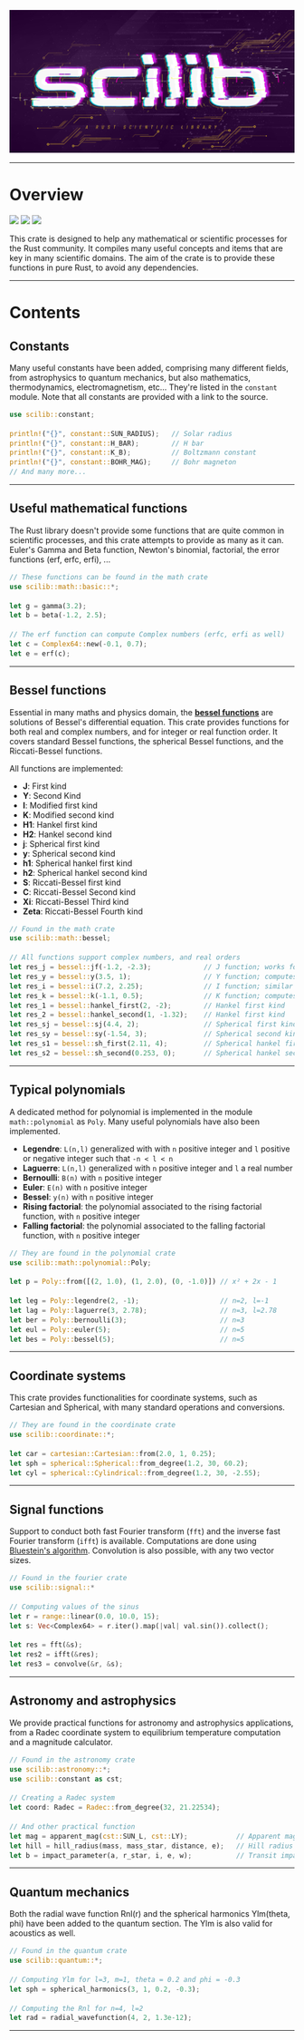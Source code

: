 
![](https://raw.githubusercontent.com/At0micBee/scilib/master/branding/Scilib.png)

---

# Overview

![](https://img.shields.io/docsrs/scilib?label=Tests&style=flat-square)
![](https://img.shields.io/crates/v/scilib?style=flat-square)
![](https://img.shields.io/crates/l/scilib?style=flat-square)

This crate is designed to help any mathematical or scientific processes for the Rust community. It compiles many useful concepts and items that are key in many scientific domains. The aim of the crate is to provide these functions in pure Rust, to avoid any dependencies.

---

# Contents

## Constants

Many useful constants have been added, comprising many different fields, from astrophysics to quantum mechanics, but also mathematics, thermodynamics, electromagnetism, etc... They're listed in the `constant` module. Note that all constants are provided with a link to the source.

```rust
use scilib::constant;

println!("{}", constant::SUN_RADIUS);   // Solar radius
println!("{}", constant::H_BAR);        // H bar
println!("{}", constant::K_B);          // Boltzmann constant
println!("{}", constant::BOHR_MAG);     // Bohr magneton
// And many more...
```

---

## Useful mathematical functions

The Rust library doesn't provide some functions that are quite common in scientific processes, and this crate attempts to provide as many as it can. Euler's Gamma and Beta function, Newton's binomial, factorial, the error functions (erf, erfc, erfi), ...

```rust
// These functions can be found in the math crate
use scilib::math::basic::*;

let g = gamma(3.2);
let b = beta(-1.2, 2.5);

// The erf function can compute Complex numbers (erfc, erfi as well)
let c = Complex64::new(-0.1, 0.7);
let e = erf(c);
```

---

## Bessel functions

Essential in many maths and physics domain, the **[bessel functions](https://en.wikipedia.org/wiki/Bessel_function)** are solutions of Bessel's differential equation. This crate provides functions for both real and complex numbers, and for integer or real function order. It covers standard Bessel functions, the spherical Bessel functions, and the Riccati-Bessel functions.

All functions are implemented:
- **J**: First kind
- **Y**: Second Kind
- **I**: Modified first kind
- **K**: Modified second kind
- **H1**: Hankel first kind
- **H2**: Hankel second kind
- **j**: Spherical first kind
- **y**: Spherical second kind
- **h1**: Spherical hankel first kind
- **h2**: Spherical hankel second kind
- **S**: Riccati-Bessel first kind
- **C**: Riccati-Bessel Second kind
- **Xi**: Riccati-Bessel Third kind
- **Zeta**: Riccati-Bessel Fourth kind

```rust
// Found in the math crate
use scilib::math::bessel;

// All functions support complex numbers, and real orders
let res_j = bessel::jf(-1.2, -2.3);             // J function; works for any input and order
let res_y = bessel::y(3.5, 1);                  // Y function; computes the limit for integer order
let res_i = bessel::i(7.2, 2.25);               // I function; similar to J
let res_k = bessel::k(-1.1, 0.5);               // K function; computes the limit for integer order
let res_1 = bessel::hankel_first(2, -2);        // Hankel first kind
let res_2 = bessel::hankel_second(1, -1.32);    // Hankel first kind
let res_sj = bessel::sj(4.4, 2);                // Spherical first kind
let res_sy = bessel::sy(-1.54, 3);              // Spherical second kind
let res_s1 = bessel::sh_first(2.11, 4);         // Spherical hankel first kind
let res_s2 = bessel::sh_second(0.253, 0);       // Spherical hankel second kind
```

---

## Typical polynomials

A dedicated method for polynomial is implemented in the module `math::polynomial` as `Poly`.
Many useful polynomials have also been implemented.

- **Legendre**: `L(n,l)` generalized with with `n` positive integer and `l` positive or negative integer such that `-n < l < n`
- **Laguerre**: `L(n,l)` generalized with `n` positive integer and `l` a real number
- **Bernoulli**: `B(n)` with `n` positive integer
- **Euler**: `E(n)` with `n` positive integer
- **Bessel**: `y(n)` with `n` positive integer
- **Rising factorial**: the polynomial associated to the rising factorial function, with `n` positive integer
- **Falling factorial**: the polynomial associated to the falling factorial function, with `n` positive integer

```rust
// They are found in the polynomial crate
use scilib::math::polynomial::Poly;

let p = Poly::from([(2, 1.0), (1, 2.0), (0, -1.0)]) // x² + 2x - 1

let leg = Poly::legendre(2, -1);                    // n=2, l=-1
let lag = Poly::laguerre(3, 2.78);                  // n=3, l=2.78
let ber = Poly::bernoulli(3);                       // n=3
let eul = Poly::euler(5);                           // n=5
let bes = Poly::bessel(5);                          // n=5
```

---

## Coordinate systems

This crate provides functionalities for coordinate systems, such as Cartesian and Spherical, with many standard operations and conversions.

```rust
// They are found in the coordinate crate
use scilib::coordinate::*;

let car = cartesian::Cartesian::from(2.0, 1, 0.25);
let sph = spherical::Spherical::from_degree(1.2, 30, 60.2);
let cyl = spherical::Cylindrical::from_degree(1.2, 30, -2.55);
```

---

## Signal functions

Support to conduct both fast Fourier transform (`fft`) and the inverse fast Fourier transform (`ifft`) is available. Computations are
done using [Bluestein's algorithm](https://en.wikipedia.org/wiki/Chirp_Z-transform#Bluestein.27s_algorithm). Convolution is also possible,
with any two vector sizes.

```rust
// Found in the fourier crate
use scilib::signal::*

// Computing values of the sinus
let r = range::linear(0.0, 10.0, 15);
let s: Vec<Complex64> = r.iter().map(|val| val.sin()).collect();

let res = fft(&s);
let res2 = ifft(&res);
let res3 = convolve(&r, &s);
```

---

## Astronomy and astrophysics

We provide practical functions for astronomy and astrophysics applications, from a Radec coordinate system to equilibrium temperature computation and a magnitude calculator.

```rust
// Found in the astronomy crate
use scilib::astronomy::*;
use scilib::constant as cst;

// Creating a Radec system
let coord: Radec = Radec::from_degree(32, 21.22534);

// And other practical function
let mag = apparent_mag(cst::SUN_L, cst::LY);            // Apparent mag of the Sun at 1 ly
let hill = hill_radius(mass, mass_star, distance, e);   // Hill radius
let b = impact_parameter(a, r_star, i, e, w);           // Transit impact parameter
```

---

## Quantum mechanics

Both the radial wave function Rnl(r) and the spherical harmonics Ylm(theta, phi) have been added to the quantum section. The Ylm is also valid for acoustics as well.

```rust
// Found in the quantum crate
use scilib::quantum::*;

// Computing Ylm for l=3, m=1, theta = 0.2 and phi = -0.3
let sph = spherical_harmonics(3, 1, 0.2, -0.3);

// Computing the Rnl for n=4, l=2
let rad = radial_wavefunction(4, 2, 1.3e-12);
```

---
